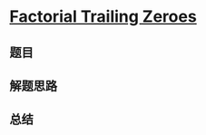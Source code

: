 # [Factorial Trailing Zeroes](https://leetcode.com/problems/factorial-trailing-zeroes/)
## 题目


## 解题思路


## 总结


